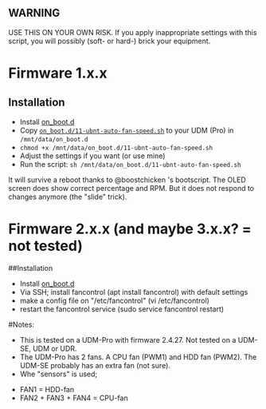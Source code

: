 ## WARNING
USE THIS ON YOUR OWN RISK.
If you apply inappropriate settings with this script, you will possibly (soft- or hard-) brick your equipment.

# Firmware 1.x.x
## Installation
* Install [on_boot.d](https://github.com/boostchicken/udm-utilities)
* Copy [`on_boot.d/11-ubnt-auto-fan-speed.sh`](https://github.com/renedis/ubnt-auto-fan-speed/raw/main/on_boot.d/11-ubnt-auto-fan-speed.sh) to your UDM (Pro) in `/mnt/data/on_boot.d`
* `chmod +x /mnt/data/on_boot.d/11-ubnt-auto-fan-speed.sh`
* Adjust the settings if you want (or use mine)
* Run the script: `sh /mnt/data/on_boot.d/11-ubnt-auto-fan-speed.sh`

It will survive a reboot thanks to @boostchicken 's bootscript. The OLED screen does show correct percentage and RPM. But it does not respond to changes anymore (the "slide" trick).


# Firmware 2.x.x (and maybe 3.x.x? = not tested)
##Installation
* Install [on_boot.d](https://github.com/boostchicken/udm-utilities)
* Via SSH; install fancontrol (apt install fancontrol) with default settings
* make a config file on "/etc/fancontrol" (vi /etc/fancontrol)
* restart the fancontrol service (sudo service fancontrol restart)

#Notes:
* This is tested on a UDM-Pro with firmware 2.4.27. Not tested on a UDM-SE, UDM or UDR.
* The UDM-Pro has 2 fans. A CPU fan (PWM1) and HDD fan (PWM2). The UDM-SE probably has an extra fan (not sure).
* Whe "sensors" is used;
- FAN1 = HDD-fan
- FAN2 + FAN3 + FAN4 = CPU-fan

